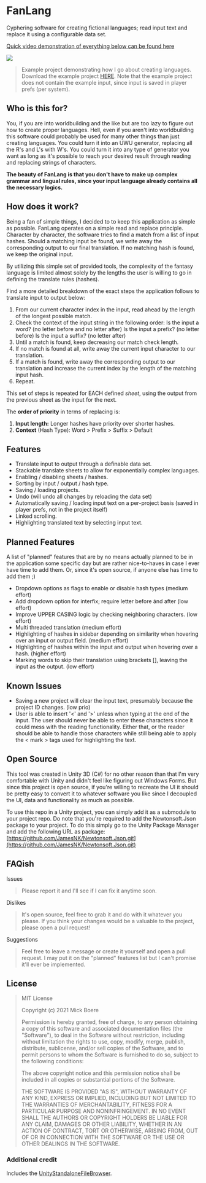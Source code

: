# FanLang

Cyphering software for creating fictional languages; read input text and replace it using a configurable data set.

[Quick video demonstration of everything below can be found here](https://www.youtube.com/watch?v=Vk4Ewopi_K4)

![](https://mickboere.com/wp-content/uploads/2021/01/ExampleLanguageScreenshot.png)

> Example project demonstrating how I go about creating languages. Download the example project [HERE](https://drive.google.com/file/d/1afVMiwYk5kExp4PT5wBZzKlSC8fi9DKt/view?usp=sharing).
> Note that the example project does not contain the example input, since input is saved in player prefs (per system).

## Who is this for?

You, if you are into worldbuilding and the like but are too lazy to figure out how to create proper languages.
Hell, even if you aren't into worldbuilding this software could probably be used for many other things than just creating languages. You could turn it into an UWU generator, replacing all the R's and L's with W's. You could turn it into any type of generator you want as long as it's possible to reach your desired result through reading and replacing strings of characters.

**The beauty of FanLang is that you don't have to make up complex grammar and lingual rules, since your input language already contains all the necessary logics.**

## How does it work?

Being a fan of simple things, I decided to to keep this application as simple as possible. FanLang operates on a simple read and replace principle. Character by character, the software tries to find a match from a list of input hashes. Should a matching input be found, we write away the corresponding output to our final translation. If no matching hash is found, we keep the original input.

By utilizing this simple set of provided tools, the complexity of the fantasy language is limited almost solely by the lengths the user is willing to go in defining the translate rules (hashes).

Find a more detailed breakdown of the exact steps the application follows to translate input to output below:

 1. From our current character index in the input, read ahead by the length of the longest possible match.
 2. Check the context of the input string in the following order: Is the input a word? (no letter before and no letter after) Is the input a prefix? (no letter before) Is the input a suffix? (no letter after)
 3. Until a match is found, keep decreasing our match check length.
 4. If no match is found at all, write away the current input character to our translation.
 5. If a match is found, write away the corresponding output to our translation and increase the current index by the length of the matching input hash.
 6. Repeat.

This set of steps is repeated for EACH defined *sheet*, using the output from the previous sheet as the input for the next.

The **order of priority** in terms of replacing is:

1. **Input length:** Longer hashes have priority over shorter hashes.
2. **Context** (Hash Type): Word > Prefix > Suffix > Default

## Features

 - Translate input to output through a definable data set.
 - Stackable translate sheets to allow for exponentially complex languages.
 - Enabling / disabling sheets / hashes.
 - Sorting by input / output / hash type.
 - Saving / loading projects.
 - Undo (will undo all changes by reloading the data set)
 - Automatically saving / loading input text on a per-project basis (saved in player prefs, not in the project itself)
 - Linked scrolling.
 - Highlighting translated text by selecting input text.

## Planned Features

A list of "planned" features that are by no means actually planned to be in the application some specific day but are rather nice-to-haves in case I ever have time to add them.
Or, since it's open source, if anyone else has time to add them ;)

- Dropdown options as flags to enable or disable hash types (medium effort)
- Add dropdown option for interfix; require letter before ánd after (low effort)
- Improve UPPER CASING logic by checking neighboring characters. (low effort)
- Multi threaded translation (medium effort)
- Highlighting of hashes in sidebar depending on similarity when hovering over an input or output field. (medium effort)
- Highlighting of hashes within the input and output when hovering over a hash. (higher effort)
- Marking words to skip their translation using brackets [], leaving the input as the output. (low effort)

## Known Issues

- Saving a new project will clear the input text, presumably because the project ID changes. (low prio)
- User is able to insert '<' and '>' unless when typing at the end of the input. The user should never be able to enter these characters since it could mess with the reading functionality. Either that, or the reader should be able to handle those characters while still being able to apply the < mark > tags used for highlighting the text.

## Open Source

This tool was created in Unity 3D (C#) for no other reason than that I'm very comfortable with Unity and didn't feel like figuring out Windows Forms. But since this project is open source, if you're willing to recreate the UI it should be pretty easy to convert it to whatever software you like since I decoupled the UI, data and functionality as much as possible.

To use this repo in a Unity project, you can simply add it as a submodule to your project repo.
Do note that you're required to add the Newtonsoft.Json package to your project. To do this simply go to the Unity Package Manager and add the following URL as package: [https://github.com/JamesNK/Newtonsoft.Json.git](https://github.com/JamesNK/Newtonsoft.Json.git)

## FAQish

Issues

> Please report it and I'll see if I can fix it anytime soon.

Dislikes

> It's open source, feel free to grab it and do with it whatever you please.
If you think your changes would be a valuable to the project, please open a pull request!

Suggestions

> Feel free to leave a message or create it yourself and open a pull request. I may put it on the "planned" features list but I can't promise it'll ever be implemented.

## License

> MIT License
> 
> Copyright (c) 2021 Mick Boere
> 
> Permission is hereby granted, free of charge, to any person obtaining
> a copy of this software and associated documentation files (the
> "Software"), to deal in the Software without restriction, including
> without limitation the rights to use, copy, modify, merge, publish,
> distribute, sublicense, and/or sell copies of the Software, and to
> permit persons to whom the Software is furnished to do so, subject to
> the following conditions:
> 
> The above copyright notice and this permission notice shall be
> included in all copies or substantial portions of the Software.
> 
> THE SOFTWARE IS PROVIDED "AS IS", WITHOUT WARRANTY OF ANY KIND,
> EXPRESS OR IMPLIED, INCLUDING BUT NOT LIMITED TO THE WARRANTIES OF
> MERCHANTABILITY, FITNESS FOR A PARTICULAR PURPOSE AND NONINFRINGEMENT.
> IN NO EVENT SHALL THE AUTHORS OR COPYRIGHT HOLDERS BE LIABLE FOR ANY
> CLAIM, DAMAGES OR OTHER LIABILITY, WHETHER IN AN ACTION OF CONTRACT,
> TORT OR OTHERWISE, ARISING FROM, OUT OF OR IN CONNECTION WITH THE
> SOFTWARE OR THE USE OR OTHER DEALINGS IN THE SOFTWARE.

### Additional credit
Includes the [UnityStandaloneFileBrowser](https://github.com/gkngkc/UnityStandaloneFileBrowser).

